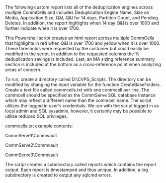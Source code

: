 The following custom report lists all of the deduplication engines across multiple CommCells and includes Deduplication Engine Name, Size on Media, Application Size, Q&I, Q&I for 14 days, Partition Count, and Pending Deletes. In addition, the report highlights when 14 day Q&I is over 1000 and further indicate when it is over 1700. 
 
This Powershell script creates an html report across multiple CommCells that highlights in red when Q&I is over 1700 and yellow when it is over 1000. These thresholds were requested by the customer but could easily be modified in the script.  In addition to the requested columns the % deduplication savings is included. Last, an MA sizing reference summary section is included at the bottom as a cross-reference point when analyzing areas of concern.
 
To run, create a directory called D:\CVPS_Scripts. The directory can be modified by changing the input variable for the function CreateBaseFolders. Create a text file called commcells.txt with one commcell per line. The commcell should be specified as the CommServe SQL database Instance which may reflect a different name than the commcell name. The script utilizes the logged in user's credentials. We ran with the script logged in as local admin and SQL sysadmin, however, it certainly may be possible to utilize reduced SQL privileges. 
 
commcells.txt example contents:

CommServe1\Commvault

CommServe2\Commvault

CommServe3\Commvault
 
The script creates a subdirectory called reports which contains the report output. Each report is timestamped and thus unique. In addition, a log subdirectory is created to output any sqlcmd errors.

 
